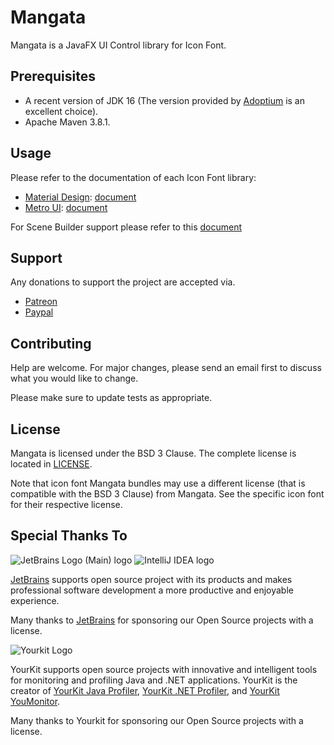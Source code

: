# Mangata

Mangata is a JavaFX UI Control library for Icon Font.

## Prerequisites

- A recent version of JDK 16 (The version provided by [Adoptium](https://adoptium.net/) is an excellent choice).
- Apache Maven 3.8.1.

## Usage

Please refer to the documentation of each Icon Font library:

- [Material Design](https://github.com/google/material-design-icons): [document](docs/mangata-material.md)
- [Metro UI](https://github.com/olton/Metro-UI-CSS): [document](docs/mangata-metro.md)

For Scene Builder support please refer to this [document](docs/scenebuilder-support.md)

## Support

Any donations to support the project are accepted via.

- [Patreon](https://www.patreon.com/swardana)
- [Paypal](https://www.paypal.me/sukmawardana/10)

## Contributing

Help are welcome.
For major changes, please send an email first to discuss what you would like to change.

Please make sure to update tests as appropriate.

## License

Mangata is licensed under the BSD 3 Clause.
The complete license is located in [LICENSE](LICENSE).

Note that icon font Mangata bundles may use a different license (that is
compatible with the BSD 3 Clause) from Mangata. See the specific icon font
for their respective license.

## Special Thanks To

![JetBrains Logo (Main) logo](https://resources.jetbrains.com/storage/products/company/brand/logos/jb_beam.svg)
![IntelliJ IDEA logo](https://resources.jetbrains.com/storage/products/company/brand/logos/IntelliJ_IDEA_icon.svg)

[JetBrains](https://jb.gg/OpenSource) supports open source project with its products and makes professional
software development a more productive and enjoyable experience.

Many thanks to [JetBrains](https://jb.gg/OpenSource) for sponsoring our Open Source projects with a license.

![Yourkit Logo](https://www.yourkit.com/images/yklogo.png)

YourKit supports open source projects with innovative and intelligent tools for monitoring and profiling Java and .NET applications.
YourKit is the creator of [YourKit Java Profiler](https://www.yourkit.com/java/profiler/),
[YourKit .NET Profiler](https://www.yourkit.com/.net/profiler/),
and [YourKit YouMonitor](https://www.yourkit.com/youmonitor/).

Many thanks to Yourkit for sponsoring our Open Source projects with a license.